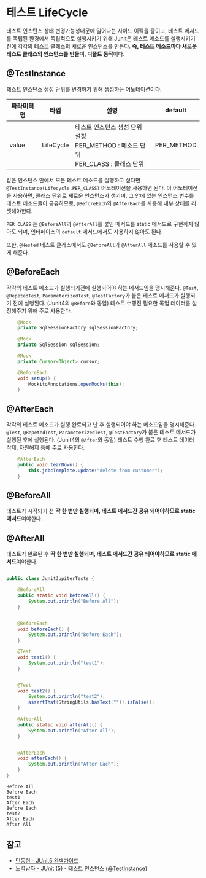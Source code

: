# 테스트 LifeCycle

테스트 인스턴스 상태 변경가능성때문에 일어나는 사이드 이펙을 줄이고, 테스트 메서드를 독립된 환경에서 독립적으로 실행시키기 위해 Junit은 테스트 메소드를 실행시키기 전에 각각의 테스트 클래스의 새로운 인스턴스를 만든다.
**즉, 테스트 메소드마다 새로운 테스트 클래스의 인스턴스를 만들며, 디폴트 동작**이다.

## @TestInstance

테스트 인스턴스 생성 단위를 변경하기 위해 생성하는 어노테이션이다.

| **파라미터명** | **타입**  | **설명**                                                     | default    |
| -------------- | --------- | ------------------------------------------------------------ | ---------- |
| value          | LifeCycle | 테스트 인스턴스 생성 단위 설정  <br />PER_METHOD : 메소드 단위<br />PER_CLASS : 클래스 단위 | PER_METHOD |

같은 인스턴스 안에서 모든 테스트 메소드를 실행하고 싶다면 `@TestInstance(Lifecycle.PER_CLASS)` 어노테이션을 사용하면 된다.
이 어노테이션을 사용하면, 클래스 단위로 새로운 인스턴스가 생기며, 그 안에 있는 인스턴스 변수를 테스트 메소드들이 공유하므로, `@BeforeEach`와 `@AfterEach`를 사용해 내부 상태를 리셋해야한다.

`PER_CLASS` 는 `@BeforeAll`과 `@AfterAll`를 붙인 메서드를 static 메서드로 구현하지 않아도 되며, 인터페이스의 `default` 메서드에서도 사용하지 않아도 된다.

또한, `@Nested` 테스트 클래스에서도 `@BeforeAll`과 `@AfterAll` 메소드를 사용할 수 있게 해준다.

## @BeforeEach

각각의 테스트 메소드가 실행되기전에 실행되어야 하는 메서드임을 명시해준다.
`@Test`, `@RepetedTest`, `ParameterizedTest`, `@TestFactory`가 붙은 테스트 메서드가 실행되기 전에 실행된다.
(Junit4의 `@Before`와 동일)
테스트 수행전 필요한 목업 데이터를 설정해주기 위해 주로 사용한다.

```java
    @Mock
    private SqlSessionFactory sqlSessionFactory;

    @Mock
    private SqlSession sqlSession;

    @Mock
    private Cursor<Object> cursor;

    @BeforeEach
    void setUp() {
        MockitoAnnotations.openMocks(this);
    }
```

## @AfterEach

각각의 테스트 메소드가 실행 완료되고 난 후 실행되어야 하는 메소드임을 명시해준다.
`@Test`, `@RepetedTest`, `ParameterizedTest`, `@TestFactory`가 붙은 테스트 메서드가 실행된 후에 실행된다.
(Junit4의 `@After`와 동일)
테스트 수행 완료 후 테스트 데이터 삭제, 자원해제 등에 주로 사용한다.

```java
    @AfterEach
    public void tearDown() {
        this.jdbcTemplate.update("delete from customer");
    }
```

## @BeforeAll

테스트가 시작되기 전 **딱 한 번만 실행되며, 테스트 메서드간 공유 되어야하므로 static 메서드**여야한다.

## @AfterAll

테스트가 완료된 후 **딱 한 번만 실행되며, 테스트 메서드간 공유 되어야하므로 static 메서드**여야한다.

```java

public class JunitJupiterTests {

    @BeforeAll
    public static void beforeAll() {
        System.out.println("Before All");
    }


    @BeforeEach
    void beforeEach() {
        System.out.println("Before Each");
    }

    @Test
    void test1() {
        System.out.println("test1");
    }


    @Test
    void test2() {
        System.out.println("test2");
        assertThat(StringUtils.hasText("")).isFalse();
    }

    @AfterAll
    public static void afterAll() {
        System.out.println("After All");
    }


    @AfterEach
    void afterEach() {
        System.out.println("After Each");
    }
}
```

```
Before All
Before Each
test1
After Each
Before Each
test2
After Each
After All
```



## 참고

- [민동현 - JUnit5 완벽가이드](https://donghyeon.dev/junit/2021/04/11/JUnit5-%EC%99%84%EB%B2%BD-%EA%B0%80%EC%9D%B4%EB%93%9C/)
- [노력남자 - JUnit (5) - 테스트 인스턴스 (@TestInstance)](https://effortguy.tistory.com/119?category=841326)

